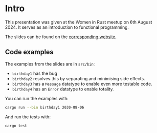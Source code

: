 # Intro

This presentation was given at the Women in Rust meetup on 6th August 2024. It serves as an introduction to functional programming.

The slides can be found on the [corresponding website](https://zainab-ali.github.io/introduction-to-functional-programming-in-rust).

## Code examples

The examples from the slides are in `src/bin`:
 - `birthday1` has the bug
 - `birthday2` resolves this by separating and minimising side effects.
 - `birthday3` has a `Message` datatype to enable even more testable code.
 - `birthday4` has an `Error` datatype to enable totality.
 
You can run the examples with:
```sh
cargo run --bin birthday1 2030-08-06
```

And run the tests with:
```sh
cargo test
```
